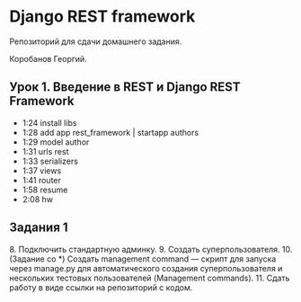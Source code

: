 # Django REST framework

Репозиторий для сдачи домашнего задания.

Коробанов Георгий.

## Урок 1. Введение в REST и Django REST Framework
* 1:24 install libs
* 1:28 add app rest_framework | startapp authors
* 1:29 model author
* 1:31 urls rest
* 1:33 serializers
* 1:37 views
* 1:41 router
* 1:58 resume
* 2:08 hw

## Задания 1
[comment]: <> (1. Создать новый проект на github или gitlab.)
[comment]: <> (2. Создать django-проект.)
[comment]: <> (3. Установить DRF и подключить его к django-проекту.)
[comment]: <> (4. Создать приложение для работы с пользователем.)
[comment]: <> (5. Создать свою модель пользователя.)
[comment]: <> (6. В ней поле email сделать уникальным.)
[comment]: <> (7. Сделать для неё базовое API — по аналогии модели Author. В качестве полей выбрать username, firstname, lastname, email. Если выбрать все поля, при попытке сериализации может возникнуть ошибка сериализации связанного поля. Эту тему мы рассмотрим далее.)
8. Подключить стандартную админку.
9. Создать суперпользователя.
10. (Задание со *) Создать management command — скрипт для запуска через manage.py для автоматического создания суперпользователя и нескольких тестовых пользователей (Management commands).
11. Сдать работу в виде ссылки на репозиторий с кодом.

